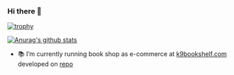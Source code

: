 ### Hi there 👋

[![trophy](https://github-profile-trophy.vercel.app/?username=kogai)](https://github.com/ryo-ma/github-profile-trophy)

[![Anurag's github stats](https://github-readme-stats.vercel.app/api?username=kogai)](https://github.com/anuraghazra/github-readme-stats)

- :books: I’m currently running book shop as e-commerce at [k9bookshelf.com](https://k9bookshelf.com) developed on [repo](https://github.com/kogai/k9bookshelf)

<!--
**kogai/kogai** is a ✨ _special_ ✨ repository because its `README.md` (this file) appears on your GitHub profile.

Here are some ideas to get you started:

- 🔭 I’m currently working on ...
- 🌱 I’m currently learning ...
- 👯 I’m looking to collaborate on ...
- 🤔 I’m looking for help with ...
- 💬 Ask me about ...
- 📫 How to reach me: ...
- 😄 Pronouns: ...
- ⚡ Fun fact: ...
-->
